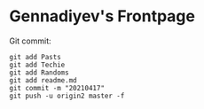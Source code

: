 # Gennadiyev's Frontpage

Git commit:

```git
git add Pasts
git add Techie
git add Randoms
git add readme.md
git commit -m "20210417"
git push -u origin2 master -f
```

